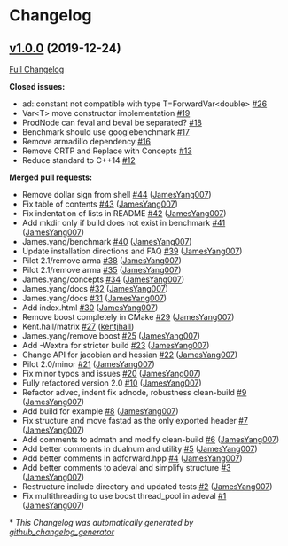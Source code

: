 # Changelog

## [v1.0.0](https://github.com/JamesYang007/FastAD/tree/v1.0.0) (2019-12-24)

[Full Changelog](https://github.com/JamesYang007/FastAD/compare/9a33ff57b96985752aff80b24e554d1de5fdcb1f...v1.0.0)

**Closed issues:**

- ad::constant not compatible with type T=ForwardVar\<double\> [\#26](https://github.com/JamesYang007/FastAD/issues/26)
- Var\<T\> move constructor implementation [\#19](https://github.com/JamesYang007/FastAD/issues/19)
- ProdNode can feval and beval be separated? [\#18](https://github.com/JamesYang007/FastAD/issues/18)
- Benchmark should use googlebenchmark [\#17](https://github.com/JamesYang007/FastAD/issues/17)
- Remove armadillo dependency [\#16](https://github.com/JamesYang007/FastAD/issues/16)
- Remove CRTP and Replace with Concepts [\#13](https://github.com/JamesYang007/FastAD/issues/13)
- Reduce standard to C++14 [\#12](https://github.com/JamesYang007/FastAD/issues/12)

**Merged pull requests:**

- Remove dollar sign from shell [\#44](https://github.com/JamesYang007/FastAD/pull/44) ([JamesYang007](https://github.com/JamesYang007))
- Fix table of contents [\#43](https://github.com/JamesYang007/FastAD/pull/43) ([JamesYang007](https://github.com/JamesYang007))
- Fix indentation of lists in README [\#42](https://github.com/JamesYang007/FastAD/pull/42) ([JamesYang007](https://github.com/JamesYang007))
- Add mkdir only if build does not exist in benchmark [\#41](https://github.com/JamesYang007/FastAD/pull/41) ([JamesYang007](https://github.com/JamesYang007))
- James.yang/benchmark [\#40](https://github.com/JamesYang007/FastAD/pull/40) ([JamesYang007](https://github.com/JamesYang007))
- Update installation directions and FAQ [\#39](https://github.com/JamesYang007/FastAD/pull/39) ([JamesYang007](https://github.com/JamesYang007))
- Pilot 2.1/remove arma [\#38](https://github.com/JamesYang007/FastAD/pull/38) ([JamesYang007](https://github.com/JamesYang007))
- Pilot 2.1/remove arma [\#35](https://github.com/JamesYang007/FastAD/pull/35) ([JamesYang007](https://github.com/JamesYang007))
- James.yang/concepts [\#34](https://github.com/JamesYang007/FastAD/pull/34) ([JamesYang007](https://github.com/JamesYang007))
- James.yang/docs [\#32](https://github.com/JamesYang007/FastAD/pull/32) ([JamesYang007](https://github.com/JamesYang007))
- James.yang/docs [\#31](https://github.com/JamesYang007/FastAD/pull/31) ([JamesYang007](https://github.com/JamesYang007))
- Add index.html [\#30](https://github.com/JamesYang007/FastAD/pull/30) ([JamesYang007](https://github.com/JamesYang007))
- Remove boost completely in CMake [\#29](https://github.com/JamesYang007/FastAD/pull/29) ([JamesYang007](https://github.com/JamesYang007))
- Kent.hall/matrix [\#27](https://github.com/JamesYang007/FastAD/pull/27) ([kentjhall](https://github.com/kentjhall))
- James.yang/remove boost [\#25](https://github.com/JamesYang007/FastAD/pull/25) ([JamesYang007](https://github.com/JamesYang007))
- Add -Wextra for stricter build [\#23](https://github.com/JamesYang007/FastAD/pull/23) ([JamesYang007](https://github.com/JamesYang007))
- Change API for jacobian and hessian [\#22](https://github.com/JamesYang007/FastAD/pull/22) ([JamesYang007](https://github.com/JamesYang007))
- Pilot 2.0/minor [\#21](https://github.com/JamesYang007/FastAD/pull/21) ([JamesYang007](https://github.com/JamesYang007))
- Fix minor typos and issues [\#20](https://github.com/JamesYang007/FastAD/pull/20) ([JamesYang007](https://github.com/JamesYang007))
- Fully refactored version 2.0 [\#10](https://github.com/JamesYang007/FastAD/pull/10) ([JamesYang007](https://github.com/JamesYang007))
- Refactor advec, indent fix adnode, robustness clean-build [\#9](https://github.com/JamesYang007/FastAD/pull/9) ([JamesYang007](https://github.com/JamesYang007))
- Add build for example [\#8](https://github.com/JamesYang007/FastAD/pull/8) ([JamesYang007](https://github.com/JamesYang007))
- Fix structure and move fastad as the only exported header [\#7](https://github.com/JamesYang007/FastAD/pull/7) ([JamesYang007](https://github.com/JamesYang007))
- Add comments to admath and modify clean-build [\#6](https://github.com/JamesYang007/FastAD/pull/6) ([JamesYang007](https://github.com/JamesYang007))
- Add better comments in dualnum and utility [\#5](https://github.com/JamesYang007/FastAD/pull/5) ([JamesYang007](https://github.com/JamesYang007))
- Add better comments in adforward.hpp [\#4](https://github.com/JamesYang007/FastAD/pull/4) ([JamesYang007](https://github.com/JamesYang007))
- Add better comments to adeval and simplify structure [\#3](https://github.com/JamesYang007/FastAD/pull/3) ([JamesYang007](https://github.com/JamesYang007))
- Restructure include directory and updated tests [\#2](https://github.com/JamesYang007/FastAD/pull/2) ([JamesYang007](https://github.com/JamesYang007))
- Fix multithreading to use boost thread\_pool in adeval [\#1](https://github.com/JamesYang007/FastAD/pull/1) ([JamesYang007](https://github.com/JamesYang007))



\* *This Changelog was automatically generated by [github_changelog_generator](https://github.com/github-changelog-generator/github-changelog-generator)*
